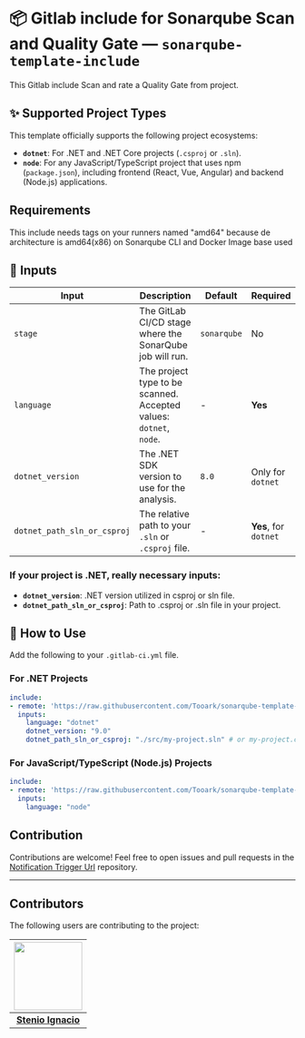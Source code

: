 # 📦 Gitlab include for Sonarqube Scan and Quality Gate — `sonarqube-template-include`

This Gitlab include Scan and rate a Quality Gate from project.

## ✨ Supported Project Types

This template officially supports the following project ecosystems:

- **`dotnet`**: For .NET and .NET Core projects (`.csproj` or `.sln`).
- **`node`**: For any JavaScript/TypeScript project that uses npm (`package.json`), including frontend (React, Vue, Angular) and backend (Node.js) applications.


## Requirements

This include needs tags on your runners named "amd64" because de architecture is amd64(x86) on Sonarqube CLI and Docker Image base used

## 🔧 Inputs

| Input | Description | Default | Required |
|---|---|---|---|
| `stage` | The GitLab CI/CD stage where the SonarQube job will run. | `sonarqube` | No |
| `language` | The project type to be scanned. Accepted values: `dotnet`, `node`. | - | **Yes** |
| `dotnet_version` | The .NET SDK version to use for the analysis. | `8.0` | Only for `dotnet` |
| `dotnet_path_sln_or_csproj` | The relative path to your `.sln` or `.csproj` file. | - | **Yes**, for `dotnet` |

### If your project is .NET, really necessary inputs:

- **`dotnet_version`**: .NET version utilized in csproj or sln file.
- **`dotnet_path_sln_or_csproj`**: Path to .csproj or .sln file in your project.

## 🚀 How to Use

Add the following to your `.gitlab-ci.yml` file.

### For .NET Projects

```yaml
include:
- remote: 'https://raw.githubusercontent.com/Tooark/sonarqube-template-include/main/.gitlab-ci.yml'
  inputs:
    language: "dotnet"
    dotnet_version: "9.0"
    dotnet_path_sln_or_csproj: "./src/my-project.sln" # or my-project.csproj
```

### For JavaScript/TypeScript (Node.js) Projects

```yaml
include:
- remote: 'https://raw.githubusercontent.com/Tooark/sonarqube-template-include/main/.gitlab-ci.yml'
  inputs:
    language: "node"
```

## Contribution

Contributions are welcome! Feel free to open issues and pull requests in the [Notification Trigger Url](https://Gitlab.com/Tooark/sonarqube-template-include/issues) repository.

---

## Contributors

The following users are contributing to the project:

| <img src="https://avatars.Gitlabusercontent.com/u/97809060?v=4" width=120> | 
| :-------------------------------------------------------------------------: |
| [**Stenio Ignacio**](https://Gitlab.com/stenioignacio) |